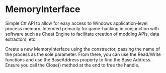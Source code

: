 # MemoryInterface

Simple C# API to allow for easy access to Windows application-level process memory. Intended primarily for game-hacking in conjunction with software such as Cheat Engine to facilitate creation of modding APIs, data extractors, etc.

Create a new MemoryInterface using the constructor, passing the name of the process as the sole parameter. From there, you can use the Read/Write functions and use the BaseAddress property to find the Base Address. Ensure you call the Close() method at the end to free the handle.
